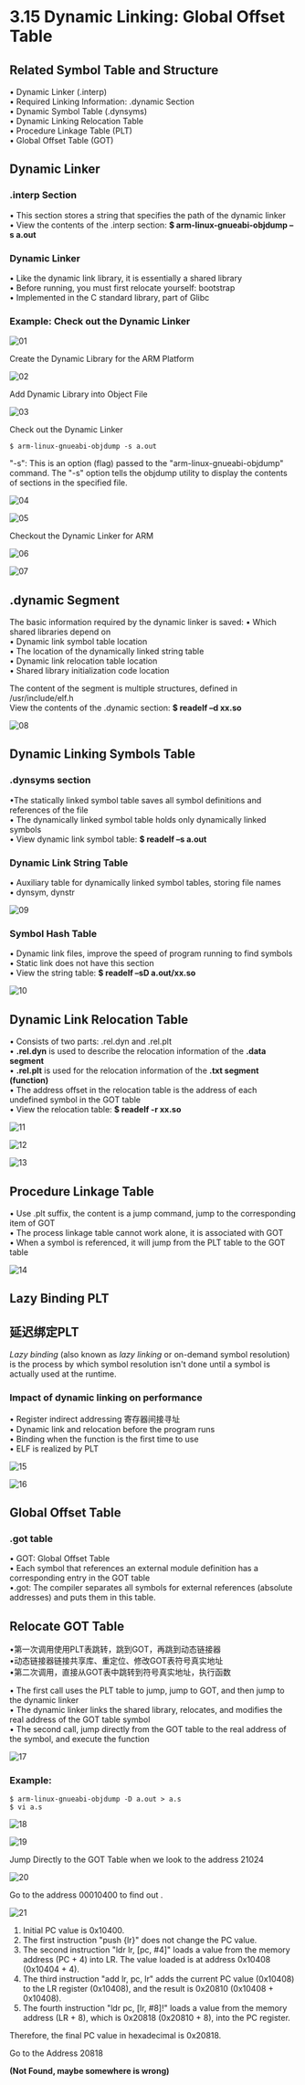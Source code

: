 # 3.15 Dynamic Linking: Global Offset Table



## Related Symbol Table and Structure

• Dynamic Linker (.interp)   
• Required Linking Information: .dynamic Section   
• Dynamic Symbol Table (.dynsyms)   
• Dynamic Linking Relocation Table  
• Procedure Linkage Table (PLT)   
• Global Offset Table (GOT)  

## Dynamic Linker

### .interp Section

• This section stores a string that specifies the path of the dynamic linker  
• View the contents of the .interp section: **$ arm-linux-gnueabi-objdump –s a.out**  

### Dynamic Linker

• Like the dynamic link library, it is essentially a shared library  
• Before running, you must first relocate yourself: bootstrap  
• Implemented in the C standard library, part of Glibc  

### Example: Check out the Dynamic Linker

![01](https://github.com/knightsummon/02-Computer-underlying-programming-and-system-optimization/blob/main/03%20Compile%20Linking%20and%20Run%20the%20Program/3.15%20Dynamic%20Linking%20Global%20Offset%20Table.assets/01.jpg)

Create the Dynamic Library for the ARM Platform

![02](https://github.com/knightsummon/02-Computer-underlying-programming-and-system-optimization/blob/main/03%20Compile%20Linking%20and%20Run%20the%20Program/3.15%20Dynamic%20Linking%20Global%20Offset%20Table.assets/02.jpg)

Add Dynamic Library into Object File

![03](https://github.com/knightsummon/02-Computer-underlying-programming-and-system-optimization/blob/main/03%20Compile%20Linking%20and%20Run%20the%20Program/3.15%20Dynamic%20Linking%20Global%20Offset%20Table.assets/03.jpg)

Check out the Dynamic Linker

```
$ arm-linux-gnueabi-objdump -s a.out
```

"-s": This is an option (flag) passed to the "arm-linux-gnueabi-objdump" command. The "-s" option tells the objdump utility to display the contents of sections in the specified file.

![04](https://github.com/knightsummon/02-Computer-underlying-programming-and-system-optimization/blob/main/03%20Compile%20Linking%20and%20Run%20the%20Program/3.15%20Dynamic%20Linking%20Global%20Offset%20Table.assets/04.jpg)

![05](https://github.com/knightsummon/02-Computer-underlying-programming-and-system-optimization/blob/main/03%20Compile%20Linking%20and%20Run%20the%20Program/3.15%20Dynamic%20Linking%20Global%20Offset%20Table.assets/05.jpg)

Checkout the Dynamic Linker for ARM

![06](https://github.com/knightsummon/02-Computer-underlying-programming-and-system-optimization/blob/main/03%20Compile%20Linking%20and%20Run%20the%20Program/3.15%20Dynamic%20Linking%20Global%20Offset%20Table.assets/06.jpg)

![07](https://github.com/knightsummon/02-Computer-underlying-programming-and-system-optimization/blob/main/03%20Compile%20Linking%20and%20Run%20the%20Program/3.15%20Dynamic%20Linking%20Global%20Offset%20Table.assets/07.jpg)



## .dynamic Segment

The basic information required by the dynamic linker is saved:
• Which shared libraries depend on  
• Dynamic link symbol table location  
• The location of the dynamically linked string table  
• Dynamic link relocation table location  
• Shared library initialization code location    

The content of the segment is multiple structures, defined in /usr/include/elf.h  
View the contents of the .dynamic section: **$ readelf –d xx.so**  

![08](https://github.com/knightsummon/02-Computer-underlying-programming-and-system-optimization/blob/main/03%20Compile%20Linking%20and%20Run%20the%20Program/3.15%20Dynamic%20Linking%20Global%20Offset%20Table.assets/08.jpg)



## Dynamic Linking Symbols Table

### .dynsyms section

•The statically linked symbol table saves all symbol definitions and references of the file  
• The dynamically linked symbol table holds only dynamically linked symbols  
• View dynamic link symbol table: **$ readelf –s a.out**

### Dynamic Link String Table

• Auxiliary table for dynamically linked symbol tables, storing file names  
• dynsym, dynstr

![09](https://github.com/knightsummon/02-Computer-underlying-programming-and-system-optimization/blob/main/03%20Compile%20Linking%20and%20Run%20the%20Program/3.15%20Dynamic%20Linking%20Global%20Offset%20Table.assets/09.jpg)

### Symbol Hash Table

• Dynamic link files, improve the speed of program running to find symbols  
• Static link does not have this section  
• View the string table: **$ readelf –sD a.out/xx.so**

![10](https://github.com/knightsummon/02-Computer-underlying-programming-and-system-optimization/blob/main/03%20Compile%20Linking%20and%20Run%20the%20Program/3.15%20Dynamic%20Linking%20Global%20Offset%20Table.assets/10.jpg)



## Dynamic Link Relocation Table

• Consists of two parts: .rel.dyn and .rel.plt  
• **.rel.dyn** is used to describe the relocation information of the **.data segment**  
• **.rel.plt** is used for the relocation information of the **.txt segment (function)**  
• The address offset in the relocation table is the address of each undefined symbol in the GOT table  
• View the relocation table: **$ readelf -r xx.so**  

![11](https://github.com/knightsummon/02-Computer-underlying-programming-and-system-optimization/blob/main/03%20Compile%20Linking%20and%20Run%20the%20Program/3.15%20Dynamic%20Linking%20Global%20Offset%20Table.assets/11.jpg)

![12](https://github.com/knightsummon/02-Computer-underlying-programming-and-system-optimization/blob/main/03%20Compile%20Linking%20and%20Run%20the%20Program/3.15%20Dynamic%20Linking%20Global%20Offset%20Table.assets/12.jpg)

![13](https://github.com/knightsummon/02-Computer-underlying-programming-and-system-optimization/blob/main/03%20Compile%20Linking%20and%20Run%20the%20Program/3.15%20Dynamic%20Linking%20Global%20Offset%20Table.assets/13.jpg)

## Procedure Linkage Table

• Use .plt suffix, the content is a jump command, jump to the corresponding item of GOT  
• The process linkage table cannot work alone, it is associated with GOT  
• When a symbol is referenced, it will jump from the PLT table to the GOT table  

![14](https://github.com/knightsummon/02-Computer-underlying-programming-and-system-optimization/blob/main/03%20Compile%20Linking%20and%20Run%20the%20Program/3.15%20Dynamic%20Linking%20Global%20Offset%20Table.assets/14.jpg)



## Lazy Binding PLT

## 延迟绑定PLT

*Lazy binding* (also known as *lazy linking* or on-demand symbol resolution) is the process by which symbol resolution isn't done until a symbol is actually used at the runtime.

### Impact of dynamic linking on performance

• Register indirect addressing 寄存器间接寻址  
• Dynamic link and relocation before the program runs  
• Binding when the function is the first time to use  
• ELF is realized by PLT

![15](https://github.com/knightsummon/02-Computer-underlying-programming-and-system-optimization/blob/main/03%20Compile%20Linking%20and%20Run%20the%20Program/3.15%20Dynamic%20Linking%20Global%20Offset%20Table.assets/15.jpg)

![16](https://github.com/knightsummon/02-Computer-underlying-programming-and-system-optimization/blob/main/03%20Compile%20Linking%20and%20Run%20the%20Program/3.15%20Dynamic%20Linking%20Global%20Offset%20Table.assets/16.jpg)

  

## Global Offset Table

### .got table

• GOT: Global Offset Table  
• Each symbol that references an external module definition has a corresponding entry in the GOT table  
•.got: The compiler separates all symbols for external references (absolute addresses) and puts them in this table.  

## Relocate GOT Table

•第一次调用使用PLT表跳转，跳到GOT，再跳到动态链接器  
•动态链接器链接共享库、重定位、修改GOT表符号真实地址  
•第二次调用，直接从GOT表中跳转到符号真实地址，执行函数  

• The first call uses the PLT table to jump, jump to GOT, and then jump to the dynamic linker  
• The dynamic linker links the shared library, relocates, and modifies the real address of the GOT table symbol  
• The second call, jump directly from the GOT table to the real address of the symbol, and execute the function  

![17](https://github.com/knightsummon/02-Computer-underlying-programming-and-system-optimization/blob/main/03%20Compile%20Linking%20and%20Run%20the%20Program/3.15%20Dynamic%20Linking%20Global%20Offset%20Table.assets/17.jpg)

### Example:

```
$ arm-linux-gnueabi-objdump -D a.out > a.s
$ vi a.s
```

![18](https://github.com/knightsummon/02-Computer-underlying-programming-and-system-optimization/blob/main/03%20Compile%20Linking%20and%20Run%20the%20Program/3.15%20Dynamic%20Linking%20Global%20Offset%20Table.assets/18.jpg)

![19](https://github.com/knightsummon/02-Computer-underlying-programming-and-system-optimization/blob/main/03%20Compile%20Linking%20and%20Run%20the%20Program/3.15%20Dynamic%20Linking%20Global%20Offset%20Table.assets/19.jpg)

Jump Directly to the GOT Table when we look to the address 21024

![20](https://github.com/knightsummon/02-Computer-underlying-programming-and-system-optimization/blob/main/03%20Compile%20Linking%20and%20Run%20the%20Program/3.15%20Dynamic%20Linking%20Global%20Offset%20Table.assets/20.jpg)

Go to the address 00010400 to find out .

![21](https://github.com/knightsummon/02-Computer-underlying-programming-and-system-optimization/blob/main/03%20Compile%20Linking%20and%20Run%20the%20Program/3.15%20Dynamic%20Linking%20Global%20Offset%20Table.assets/21.jpg)

1. Initial PC value is 0x10400.  
2. The first instruction "push {lr}" does not change the PC value.  
3. The second instruction "ldr lr, [pc, #4]" loads a value from the memory address (PC + 4) into LR. The value loaded is at address 0x10408 (0x10404 + 4).  
4. The third instruction "add lr, pc, lr" adds the current PC value (0x10408) to the LR register (0x10408), and the result is 0x20810 (0x10408 + 0x10408).  
5. The fourth instruction "ldr pc, [lr, #8]!" loads a value from the memory address (LR + 8), which is 0x20818 (0x20810 + 8), into the PC register.  

Therefore, the final PC value in hexadecimal is 0x20818.  

Go to the Address 20818

**(Not Found, maybe somewhere is wrong)**



